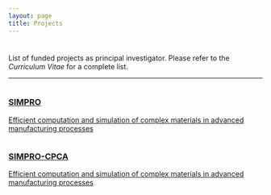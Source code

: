 ```yaml
---
layout: page
title: Projects
---
```


<p style="margin-bottom:1cm;"></p>

<div class="message">
  List of funded projects as principal investigator. Please refer to the <i>Curriculum Vitae</i> for a complete list.
</div>

---

<div class="boxes-section">
  <div class="boxes-container">
    <div class="boxes-box">
      <a class="boxes-link" href="{{ 'projects/simpro.html' | relative_url }}">
        <img src="https://s3-ap-south-1.amazonaws.com/static.awfis.com/wp-content/uploads/2017/07/07184649/ProjectManagement.jpg" alt="">
        <h3>SIMPRO</h3>
        <p>Efficient computation and simulation of complex materials in advanced manufacturing processes</p>
      </a>
    </div>
    <div class="boxes-box">
      <a class="boxes-link" href="{{ 'projects/simpro_cpca.html' | relative_url }}">
        <img src="https://s3-ap-south-1.amazonaws.com/static.awfis.com/wp-content/uploads/2017/07/07184649/ProjectManagement.jpg" alt="">
        <h3>SIMPRO-CPCA</h3>
        <p>Efficient computation and simulation of complex materials in advanced manufacturing processes</p>
      </a>
    </div>
</div>
